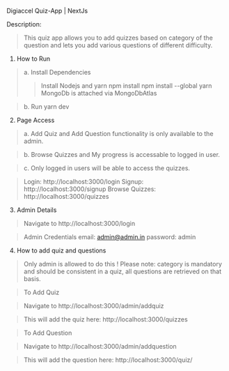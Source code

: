 Digiaccel Quiz-App | NextJs

Description:
>This quiz app allows you to add quizzes based on category of the question and lets you add various questions of different difficulty.

1. How to Run 

> a. Install Dependencies
>> Install Nodejs and yarn
    npm install
    npm install --global yarn
>> MongoDb is attached via MongoDbAtlas

> b. Run 
    yarn dev

2. Page Access
> a. Add Quiz and Add Question functionality is only available to the admin.

> b. Browse Quizzes and My progress is accessable to logged in user.

> c. Only logged in users will be able to access the quizzes.

> Login:
    http://localhost:3000/login
> Signup:
    http://localhost:3000/signup
> Browse Quizzes:
    http://localhost:3000/quizzes

3. Admin Details
> Navigate to 
    http://localhost:3000/login

> Admin Credentials
    email: admin@admin.in
    password: admin

4. How to add quiz and questions
> Only admin is allowed to do this
! Please note: category is mandatory and should be consistent in a quiz, all questions are retrieved on that basis.

> To Add Quiz

> Navigate to 
    http://localhost:3000/admin/addquiz
    
> This will add the quiz here:
    http://localhost:3000/quizzes
    
> To Add Question

> Navigate to 
    http://localhost:3000/admin/addquestion
    
> This will add the question here:
    http://localhost:3000/quiz/<Category>
